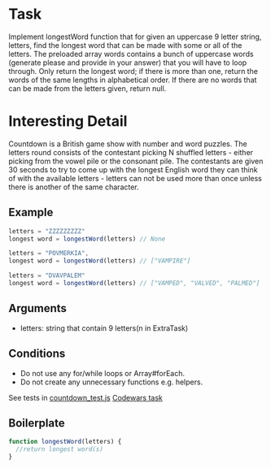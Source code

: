 # Task

Implement longestWord function that for given an uppercase 9 letter string, letters, find the longest word that can be made with some or all of the letters. The preloaded array words contains a bunch of uppercase words (generate please and provide in your answer) that you will have to loop through. Only return the longest word; if there is more than one, return the words of the same lengths in alphabetical order. If there are no words that can be made from the letters given, return null.

# Interesting Detail

Countdown is a British game show with number and word puzzles. The letters round consists of the contestant picking N shuffled letters - either picking from the vowel pile or the consonant pile. The contestants are given 30 seconds to try to come up with the longest English word they can think of with the available letters - letters can not be used more than once unless there is another of the same character.

## Example

```js
letters = "ZZZZZZZZZ"
longest word = longestWord(letters) // None

letters = "POVMERKIA",
longest word = longestWord(letters) // ["VAMPIRE"]

letters = "DVAVPALEM"
longest word = longestWord(letters) // ["VAMPED", "VALVED", "PALMED"]
```

## Arguments

* letters: string that contain 9 letters(n in ExtraTask)

## Conditions

* Do not use any for/while loops or Array#forEach.
* Do not create any unnecessary functions e.g. helpers.

See tests in [countdown_test.js](https://github.com/AlexVvx/code-wars/blob/master/katas/countdown-game/countdown_test.js)
[Codewars task](http://www.codewars.com/kata/countdown-longest-word)

## Boilerplate
```js
function longestWord(letters) {
  //return longest word(s)
}
```
